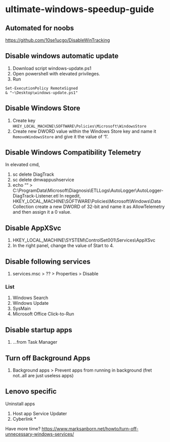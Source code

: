 # ultimate-windows-speedup-guide

## Automated for noobs 
https://github.com/10se1ucgo/DisableWinTracking

## Disable windows automatic update
1. Download script windows-update.ps1
2. Open powershell with elevated privileges.
3. Run
```
Set-ExecutionPolicy RemoteSigned
& "~\Desktop\windows-update.ps1"
```

## Disable Windows Store
1. Create key `HKEY_LOCAL_MACHINE\SOFTWARE\Policies\Microsoft\WindowsStore`
2. Create new DWORD value within the Windows Store key and name it `RemoveWindowsStore` and give it the value of ‘1’.

## Disable Windows Compatibility Telemetry
In elevated cmd,
1. sc delete DiagTrack
2. sc delete dmwappushservice
3. echo ““ > C:\ProgramData\Microsoft\Diagnosis\ETLLogs\AutoLogger\AutoLogger-DiagTrack-Listener.etl
In regedit,
HKEY_LOCAL_MACHINE\SOFTWARE\Policies\Microsoft\Windows\Data Collection
create a new DWORD of 32-bit and name it as AllowTelemetry and then assign it a 0 value.


## Disable AppXSvc 
1. HKEY_LOCAL_MACHINE\SYSTEM\ControlSet001\Services\AppXSvc
2. In the right panel, change the value of Start to 4.

## Disable following services
1. services.msc > ?? > Properties > Disable 
### List
1. Windows Search
2. Windows Update
3. SysMain 
4. Microsoft Office Click-to-Run 

## Disable startup apps 
1. ...from Task Manager

## Turn off Background Apps
1. Background apps > Prevent apps from running in background (fret not..all are just useless apps)

## Lenovo specific
Uninstall apps 
1. Host app Service Updater
2. Cyberlink *

Have more time?
https://www.marksanborn.net/howto/turn-off-unnecessary-windows-services/
